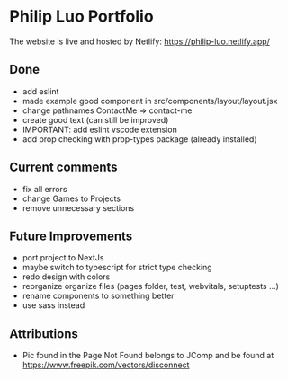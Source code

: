 # Philip Luo Portfolio

The website is live and hosted by Netlify: https://philip-luo.netlify.app/

## Done

- add eslint
- made example good component in src/components/layout/layout.jsx
- change pathnames ContactMe => contact-me
- create good text (can still be improved)
- IMPORTANT: add eslint vscode extension
- add prop checking with prop-types package (already installed)
 
## Current comments

- fix all errors
- change Games to Projects
- remove unnecessary sections

## Future Improvements

- port project to NextJs
- maybe switch to typescript for strict type checking
- redo design with colors
- reorganize organize files (pages folder, test, webvitals, setuptests ...)
- rename components to something better
- use sass instead

## Attributions

- Pic found in the Page Not Found belongs to JComp and be found at https://www.freepik.com/vectors/disconnect
